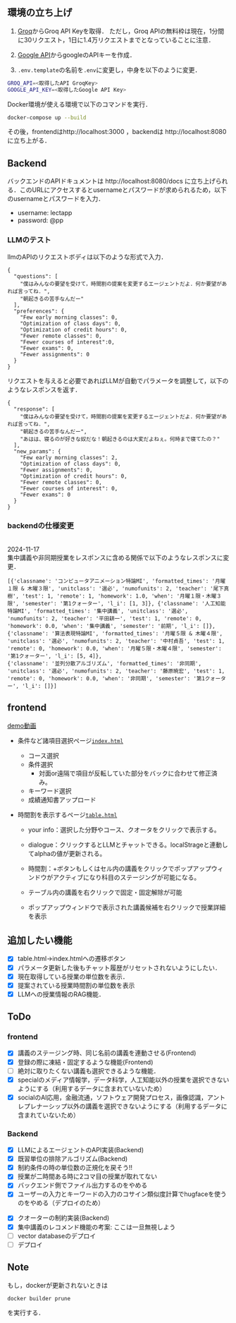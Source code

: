 ## 環境の立ち上げ
1. [Groq](https://console.groq.com/keys)からGroq API Keyを取得．
ただし，Groq APIの無料枠は現在，1分間に30リクエスト，1日に1.4万リクエストまでとなっていることに注意．

2. [Google API](https://aistudio.google.com/apikey)からgoogleのAPIキーを作成．

3. `.env.template`の名前を`.env`に変更し，中身を以下のように変更．
```bash
GROQ_API=<取得したAPI GroqKey>
GOOGLE_API_KEY=<取得したGoogle API Key>
```
Docker環境が使える環境で以下のコマンドを実行．
```bash
docker-compose up --build
```
その後，frontendはhttp://localhost:3000 ，backendは http://localhost:8080 に立ち上がる．

## Backend
バックエンドのAPIドキュメントは
http://localhost:8080/docs に立ち上げられる．このURLにアクセスするとusernameとパスワードが求められるため，以下のusernameとパスワードを入力．
- username: lectapp
- password: @pp
### LLMのテスト
llmのAPIのリクエストボディは以下のような形式で入力．
```
{
  "questions": [
    "僕はみんなの要望を受けて，時間割の提案を変更するエージェントだよ．何か要望があれば言ってね．",
    "朝起きるの苦手なんだー"
  ],
  "preferences": {
    "Few early morning classes": 0,
    "Optimization of class days": 0,
    "Optimization of credit hours": 0,
    "Fewer remote classes": 0,
    "Fewer courses of interest":0,
    "Fewer exams": 0,
    "Fewer assignments": 0
  }
}
```

リクエストを与えると必要であればLLMが自動でパラメータを調整して，以下のようなレスポンスを返す．
```
{
  "response": [
    "僕はみんなの要望を受けて，時間割の提案を変更するエージェントだよ．何か要望があれば言ってね．",
    "朝起きるの苦手なんだー",
    "あはは、寝るのが好きな奴だな！朝起きるのは大変だよねぇ。何時まで寝てたの？"
  ],
  "new_params": {
    "Few early morning classes": 2,
    "Optimization of class days": 0,
    "Fewer assignments": 0,
    "Optimization of credit hours": 0,
    "Fewer remote classes": 0,
    "Fewer courses of interest": 0,
    "Fewer exams": 0
  }
}
```

### backendの仕様変更
<br>2024-11-17</br>
集中講義や非同期授業をレスポンスに含める関係で以下のようなレスポンスに変更．
```
[{'classname': 'コンピュータアニメーション特論MI', 'formatted_times': '月曜１限 & 木曜３限', 'unitclass': '選必', 'numofunits': 2, 'teacher': '尾下真樹', 'test': 1, 'remote': 1, 'homework': 1.0, 'when': '月曜１限・木曜３限', 'semester': '第1クォーター', 'l_i': [1, 3]}, {'classname': '人工知能特論MI', 'formatted_times': '集中講義', 'unitclass': '選必', 'numofunits': 2, 'teacher': '平田耕一', 'test': 1, 'remote': 0, 'homework': 0.0, 'when': '集中講義', 'semester': '前期', 'l_i': []}, 
{'classname': '算法表現特論MI', 'formatted_times': '月曜５限 & 木曜４限', 'unitclass': '選必', 'numofunits': 2, 'teacher': '中村貞吾', 'test': 1, 'remote': 0, 'homework': 0.0, 'when': '月曜５限・木曜４限', 'semester': '第1クォーター', 'l_i': [5, 4]},
{'classname': '並列分散アルゴリズム', 'formatted_times': '非同期', 'unitclass': '選必', 'numofunits': 2, 'teacher': '藤原暁宏', 'test': 1, 'remote': 0, 'homework': 0.0, 'when': '非同期', 'semester': '第1クォーター', 'l_i': []}]
```

## frontend
[demo動画](./frontend/demo.mp4)
- 条件など諸項目選択ページ[`index.html`](./frontend/index.html)
  - コース選択
  - 条件選択
    - 対面or遠隔で項目が反転していた部分をバックに合わせて修正済み。
  - キーワード選択
  - 成績通知書アップロード

- 時間割を表示するページ[`table.html`](./frontend/front/pages/table.html)
  - your info：選択した分野やコース、クオータをクリックで表示する。
  - dialogue：クリックするとLLMとチャットできる。localStrageと連動してalphaの値が更新される。
  - 時間割：+ボタンもしくはセル内の講義をクリックでポップアップウィンドウがアクティブになり科目のステージングが可能になる。

  - テーブル内の講義を右クリックで固定・固定解除が可能
  - ポップアップウィンドウで表示された講義候補を右クリックで授業詳細を表示

## 追加したい機能
- [x] table.html->index.htmlへの遷移ボタン
- [x] パラメータ更新した後もチャット履歴がリセットされないようにしたい．
- [x] 現在取得している授業の単位数を表示．
- [x] 提案されている授業時間割の単位数を表示
- [x] LLMへの授業情報のRAG機能．
## ToDo
### frontend
- [x] 講義のステージング時、同じ名前の講義を連動させる(Frontend)
- [x] 登録の際に凍結・固定するような機能(Frontend)
- [ ] 絶対に取りたくない講義も選択できるような機能．
- [x] specialのメディア情報学，データ科学，人工知能以外の授業を選択できないようにする（利用するデータに含まれていないため）
- [x] socialのAI応用，金融流通，ソフトウェア開発プロセス，画像認識，アントレプレナーシップ以外の講義を選択できないようにする（利用するデータに含まれていないため）
### Backend
- [x] LLMによるエージェントのAPI実装(Backend)
- [x] 既習単位の排除アルゴリズム(Backend)
- [x] 制約条件の時の単位数の正規化を戻そう!!
- [x] 授業が二時間ある時に2コマ目の授業が取れてない
- [x] バックエンド側でファイル出力するのをやめる
- [x] ユーザーの入力とキーワードの入力のコサイン類似度計算でhugfaceを使うのをやめる（デプロイのため）
<!-- - [ ] 既習単位の単位数を出力する関数の実装(Backend) -->
- [x] クオーターの制約実装(Backend)
- [x] 集中講義のレコメンド機能の考案: ここは一旦無視しよう
- [ ] vector databaseのデプロイ
- [ ] デプロイ

## Note
もし，dockerが更新されないときは
```
docker builder prune
```
を実行する．